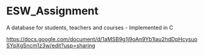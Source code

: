 # ESW_Assignment
A database for students, teachers and courses - Implemented in C

https://docs.google.com/document/d/1aMSB9g1j9oAn9Yb1Iau2hdDpHcysuoSYpXgSncm1z3w/edit?usp=sharing
